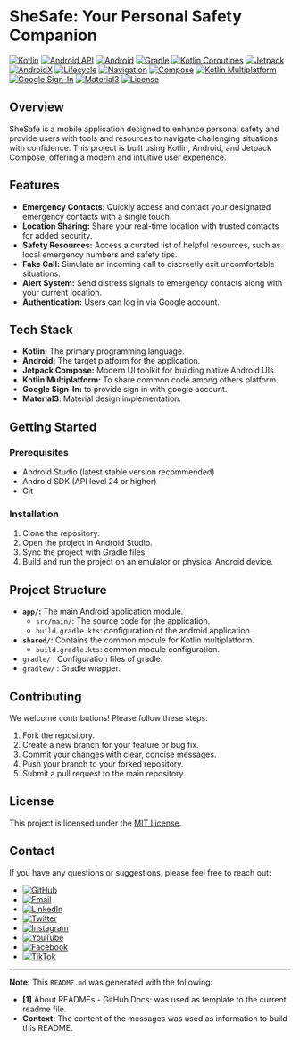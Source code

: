 # SheSafe: Your Personal Safety Companion

[![Kotlin](https://img.shields.io/badge/Kotlin-2.1.20-blue)](https://kotlinlang.org/)
[![Android API](https://img.shields.io/badge/API-24+-green.svg?style=flat)](https://android-arsenal.com/api?level=26)
[![Android](https://img.shields.io/badge/Android-API%2024+-green)](https://developer.android.com/)
[![Gradle](https://img.shields.io/badge/Gradle-8.2.1-blue)](https://gradle.org/)
[![Kotlin Coroutines](https://img.shields.io/badge/Kotlin%20Coroutines-1.7.3-blue)](https://kotlinlang.org/docs/coroutines-overview.html)
[![Jetpack](https://img.shields.io/badge/Jetpack-2.7.0-blue)](https://developer.android.com/jetpack)
[![AndroidX](https://img.shields.io/badge/AndroidX-1.8.0-blue)](https://developer.android.com/jetpack/androidx)
[![Lifecycle](https://img.shields.io/badge/Lifecycle-2.6.2-blue)](https://developer.android.com/topic/libraries/architecture/lifecycle)
[![Navigation](https://img.shields.io/badge/Navigation-2.7.0-blue)](https://developer.android.com/guide/navigation)
[![Compose](https://img.shields.io/badge/Compose-1.5.1-purple)](https://developer.android.com/jetpack/compose)
[![Kotlin Multiplatform](https://img.shields.io/badge/Kotlin%20Multiplatform-1.9.21-orange)](https://kotlinlang.org/docs/multiplatform.html)
[![Google Sign-In](https://img.shields.io/badge/Google%20Sign--In-1.0.0-red)](https://developers.google.com/identity/sign-in/android/start-integrating)
[![Material3](https://img.shields.io/badge/Material3-1.0.0-blue)](https://m3.material.io/)
[![License](https://img.shields.io/badge/License-MIT-yellow.svg)](LICENSE)

## Overview

SheSafe is a mobile application designed to enhance personal safety and provide users with tools and resources to navigate challenging situations with confidence. This project is built using Kotlin, Android, and Jetpack Compose, offering a modern and intuitive user experience.

## Features

*   **Emergency Contacts:** Quickly access and contact your designated emergency contacts with a single touch.
*   **Location Sharing:** Share your real-time location with trusted contacts for added security.
*   **Safety Resources:** Access a curated list of helpful resources, such as local emergency numbers and safety tips.
*   **Fake Call:** Simulate an incoming call to discreetly exit uncomfortable situations.
*   **Alert System:** Send distress signals to emergency contacts along with your current location.
* **Authentication:** Users can log in via Google account.

## Tech Stack

*   **Kotlin:** The primary programming language.
*   **Android:** The target platform for the application.
*   **Jetpack Compose:** Modern UI toolkit for building native Android UIs.
*   **Kotlin Multiplatform:** To share common code among others platform.
*   **Google Sign-In:** to provide sign in with google account.
* **Material3**: Material design implementation.

## Getting Started

### Prerequisites

*   Android Studio (latest stable version recommended)
*   Android SDK (API level 24 or higher)
*   Git

### Installation

1.  Clone the repository:
2.  Open the project in Android Studio.
3.  Sync the project with Gradle files.
4.  Build and run the project on an emulator or physical Android device.

## Project Structure

*   **`app/`:** The main Android application module.
    *   `src/main/`: The source code for the application.
    * `build.gradle.kts`: configuration of the android application.
*   **`shared/`:** Contains the common module for Kotlin multiplatform.
    * `build.gradle.kts`: common module configuration.
* `gradle/` : Configuration files of gradle.
* `gradlew/` : Gradle wrapper.

## Contributing

We welcome contributions! Please follow these steps:

1.  Fork the repository.
2.  Create a new branch for your feature or bug fix.
3.  Commit your changes with clear, concise messages.
4.  Push your branch to your forked repository.
5.  Submit a pull request to the main repository.

## License

This project is licensed under the [MIT License](LICENSE).

## Contact

If you have any questions or suggestions, please feel free to reach out:


* [![GitHub](https://img.shields.io/badge/GitHub-lucasomac-blue)](https://github.com/lucasomac)
* [![Email](https://img.shields.io/badge/Email-lucasomac%40outlook.com-blue)](mailto:lucasomac@outlook.com)
* [![LinkedIn](https://img.shields.io/badge/LinkedIn-lucasomac-blue)](https://www.linkedin.com/in/lucasomac/)
* [![Twitter](https://img.shields.io/badge/Twitter-lucasomac-blue)](https://twitter.com/lucasomac)
* [![Instagram](https://img.shields.io/badge/Instagram-lucasomac-blue)](https://www.instagram.com/lucasomac/)
* [![YouTube](https://img.shields.io/badge/YouTube-lucasomac-blue)](https://www.youtube.com/@lucasomac)
* [![Facebook](https://img.shields.io/badge/Facebook-lucasomac-blue)](https://www.facebook.com/lucasomac)
* [![TikTok](https://img.shields.io/badge/TikTok-lucasomac-blue)](https://www.tiktok.com/@lucasomac)

---

**Note:** This `README.md` was generated with the following:

* **[1]** About READMEs - GitHub Docs: was used as template to the current readme file.
* **Context:** The content of the messages was used as information to build this README.